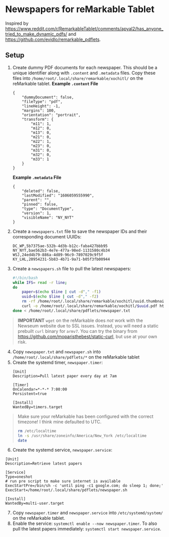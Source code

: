 # Newspapers for reMarkable Tablet

Inspired by https://www.reddit.com/r/RemarkableTablet/comments/apyal2/has_anyone_tried_to_make_dynamic_pdfs/ and https://github.com/evidlo/remarkable_pdflets.

## Setup
1. Create dummy PDF documents for each newspaper. This should be a unique identifier along with `.content` and `.metadata` files. Copy these files into `/home/root/.local/share/remarkable/xochitl/` on the reMarkable tablet.
    **Example `.content` File**
    ```
    {
        "dummyDocument": false,
        "fileType": "pdf",
        "lineHeight": -1,
        "margins": 100,
        "orientation": "portrait",
        "transform": {
            "m11": 1,
            "m12": 0,
            "m13": 0,
            "m21": 0,
            "m22": 1,
            "m23": 0,
            "m31": 0,
            "m32": 0,
            "m33": 1
        }
    }
    ```
    **Example `.metadata` File**
    ```
    {
        "deleted": false,
        "lastModified": "1606059555990",
        "parent": "",
        "pinned": false,
        "type": "DocumentType",
        "version": 1,
        "visibleName": "NY_NYT"
    }
    ```
2. Create a `newspapers.txt` file to save the newspaper IDs and their corresponding document UUIDs:
   ```
   DC_WP,5b7375ae-532b-4d3b-b12c-faba427bbb95
   NY_NYT,bae562b3-4e7e-477a-98ed-1131580c4b34
   WSJ,24ed4b79-886a-4d89-96c9-7897029c9f5f
   KY_LHL,20954231-5b83-4b71-9a71-b05f3fb00944
   ```
3. Create a `newspapers.sh` file to pull the latest newspapers:
   ```bash
   #!/bin/bash
   while IFS= read -r line;
   do
       paper=$(echo $line | cut -d"," -f1)
       uuid=$(echo $line | cut -d"," -f2)
       rm -rf /home/root/.local/share/remarkable/xochitl/uuid.thumbnails
       curl -o /home/root/.local/share/remarkable/xochitl/$uuid.pdf https://cdn.newseum.org/dfp/pdf$(date +%-d)/$paper.pdf
   done < /home/root/.local/share/pdflets/newspaper.txt
   ```
> **IMPORTANT**
> `wget` on the reMarkable does *not* work with the Newseum website due to SSL issues. Instead, you will need a static prebuilt `curl` binary for `armv7`. You can try the binary from https://github.com/moparisthebest/static-curl, but use at your own risk.
4. Copy `newspaper.txt` and `newspaper.sh` into `/home/root/.local/share/pdflets/*` on the reMarkable tablet
5. Create the systemd timer, `newspaper.timer`:
    ```
    [Unit]
    Description=Pull latest paper every day at 7am

    [Timer]
    OnCalendar=*-*-* 7:00:00
    Persistent=true

    [Install]
    WantedBy=timers.target
    ```
> Make sure your reMarkable has been configured with the correct timezone! I think mine defaulted to UTC.
> ```bash
> rm /etc/localtime
> ln -s /usr/share/zoneinfo/America/New_York /etc/localtime
> date
> ```

6. Create the systemd service, `newspaper.service`:
```
[Unit]
Description=Retrieve latest papers

[Service]
Type=oneshot
# run pre script to make sure internet is available
ExecStartPre=/bin/sh -c 'until ping -c1 google.com; do sleep 1; done;'
ExecStart=/home/root/.local/share/pdflets/newspaper.sh

[Install]
WantedBy=multi-user.target
```
7. Copy `newspaper.timer` and `newspaper.service` into `/etc/systemd/system/` on the reMarkable tablet.
8. Enable the service: `systemctl enable --now newspaper.timer`. To also pull the latest papers immediately: `systemctl start newspaper.service`.